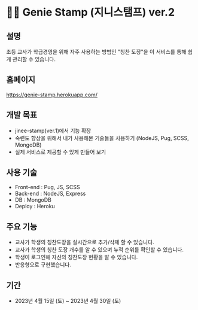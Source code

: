 # 🧞‍♂️ Genie Stamp (지니스탬프) ver.2

## 설명
초등 교사가 학급경영을 위해 자주 사용하는 방법인 "칭찬 도장"을 이 서비스를 통해 쉽게 관리할 수 있습니다. 

## 홈페이지
https://genie-stamp.herokuapp.com/

## 개발 목표
* jinee-stamp(ver.1)에서 기능 확장
* 숙련도 향상을 위해서 내가 사용해본 기술들을 사용하기 (NodeJS, Pug, SCSS, MongoDB)
* 실제 서비스로 제공할 수 있게 만들어 보기 

## 사용 기술
* Front-end : Pug, JS, SCSS
* Back-end : NodeJS, Express
* DB : MongoDB
* Deploy : Heroku

## 주요 기능
* 교사가 학생의 칭찬도장을 실시간으로 추가/삭제 할 수 있습니다. 
* 교사가 학생의 칭찬 도장 개수를 알 수 있으며 누적 순위를 확인할 수 있습니다.  
* 학생이 로그인해 자신의 칭찬도장 현황을 알 수 있습니다. 
* 반응형으로 구현했습니다.

## 기간
* 2023년 4월 15일 (토) ~ 2023년 4월 30일 (토)

